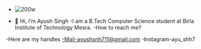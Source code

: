 - ![200w](https://user-images.githubusercontent.com/75851551/149340896-a8c308e2-5ccc-4015-915c-a676076f91a5.gif)

- 👋 Hi, I’m Ayush Singh
-I am a B.Tech Computer Science student at Birla Institute of Technology Mesra.
-How to reach me?

-Here are my handles
-Mail-ayushsnh711@gmail.com
-Instagram-ayu_shh7



